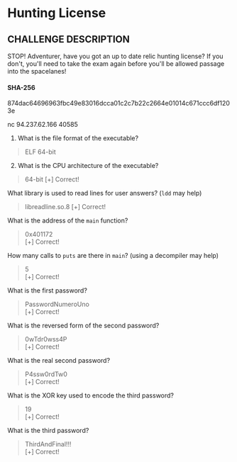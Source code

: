 # Hunting License
## CHALLENGE DESCRIPTION
STOP! Adventurer, have you got an up to date relic hunting license? If you don't, you'll need to take the exam again before you'll be allowed passage into the spacelanes!

#### SHA-256
874dac64696963fbc49e83016dcca01c2c7b22c2664e01014c671ccc6df1203e 

nc 94.237.62.166 40585

1. What is the file format of the executable?
> ELF 64-bit

2.  What is the CPU architecture of the executable?
> 64-bit
[+] Correct!

What library is used to read lines for user answers? (`ldd` may help)
> libreadline.so.8
[+] Correct!
                                                                                                                                                              
What is the address of the `main` function?                                                                                                                   
> 0x401172                                                                                                                                                    
[+] Correct!
                                                                                                                                                              
How many calls to `puts` are there in `main`? (using a decompiler may help)                                                                                   
> 5                                                                                                                                                           
[+] Correct!
                                                                                                                                                              
What is the first password?                                                                                                                                   
> PasswordNumeroUno                                                                                                                                           
[+] Correct!
                                                                                                                                                              
What is the reversed form of the second password?                                                                                                             
> 0wTdr0wss4P                                                                                                                                                 
[+] Correct!
                                                                                                                                                              
What is the real second password?                                                                                                                             
> P4ssw0rdTw0                                                                                                                                                 
[+] Correct!
                                                                                                                                                              
What is the XOR key used to encode the third password?                                                                                                        
> 19                                                                                                                                                          
[+] Correct!
                                                                                                                                                              
What is the third password?                                                                                                                                   
> ThirdAndFinal!!!                                                                                                                                            
[+] Correct!
